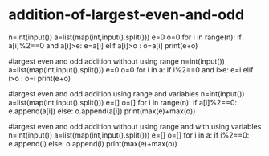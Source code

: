 # addition-of-largest-even-and-odd
n=int(input())
a=list(map(int,input().split()))
e=0
o=0
for i in range(n):
  if a[i]%2==0 and a[i]>e:
    e=a[i]
  elif a[i]>o :
    o=a[i]
print(e+o)

#largest even and odd addition without using range
n=int(input())
a=list(map(int,input().split()))
e=0
o=0
for i in a:
  if i%2==0 and i>e:
    e=i
  elif i>o :
    o=i
print(e+o)

#largest even and odd addition  using range and variables
n=int(input())
a=list(map(int,input().split()))
e=[]
o=[]
for i in range(n):
  if a[i]%2==0:
    e.append(a[i])
  else:
    o.append(a[i])
print(max(e)+max(o))  

#largest even and odd addition without using range and with using variables
n=int(input())
a=list(map(int,input().split()))
e=[]
o=[]
for i in a:
  if i%2==0:
    e.append(i)
  else:
    o.append(i)
print(max(e)+max(o)) 
